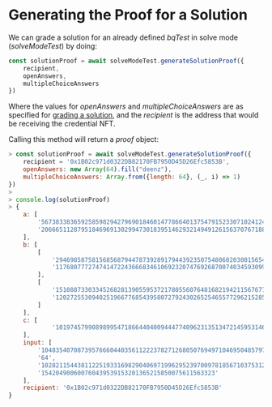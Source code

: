 # Generating the Proof for a Solution

We can grade a solution for an already defined _bqTest_ in solve mode (_solveModeTest_) by doing:

```js
const solutionProof = await solveModeTest.generateSolutionProof({ 
    recipient, 
    openAnswers, 
    multipleChoiceAnswers 
})
```
Where the values for _openAnswers_ and _multipleChoiceAnswers_ are as specified for [grading a solution](grading.md), and the _recipient_ is the address that would be receiving the credential NFT.

Calling this method will return a _proof_ object:

```js
> const solutionProof = await solveModeTest.generateSolutionProof({ 
    recipient = '0x1B02c971d0322DB82170FB7950D45D26Efc5853B', 
    openAnswers: new Array(64).fill("deenz"), 
    multipleChoiceAnswers: Array.from({length: 64}, (_, i) => 1)
})
>
> console.log(solutionProof)
> {
    a: [
        '5673833836592585982942796901846014778664013754791523307102412459908017327393',
        '20666511287951846969130299473018395146293214949126156370767188819890307628507'
    ],
    b: [
        [
            '2946985875815685687944787392891794439235075480602030015654913893408440644061',
            '11768077727474147224366683461069232074769268700740345930998592768853168572594'
        ],
        [
            '15108873303345268281390559537217805560764816821942115676772846938417241271092',
            '12027255309402519667768543958072792430265254655772962152857375202546491147870'
        ]
    ],
    c: [
            '1019745799089899547186644040094447740962313513472145953146138685568347983372'
    ],
    input: [
        '10483540708739576660440356112223782712680507694971046950485797346645134034053',
        '64',
        '10282115443811225193316982904069719962952397009781856710375312603370175331551',
        '154204900600760439539153201365215850075611563323'
    ],
    recipient: '0x1B02c971d0322DB82170FB7950D45D26Efc5853B'
}
```